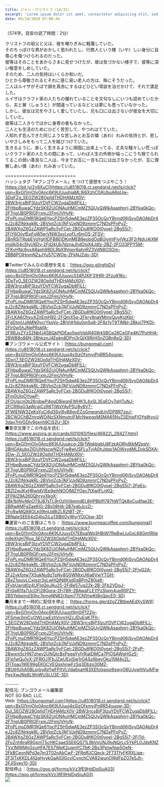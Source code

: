 ```yaml
---
title: ジャン・クリストフ（14/31）
excerpt: 'Lorem ipsum dolor sit amet, consectetur adipiscing elit, sed do eiusmod tempor incididunt ut labore et dolore magna aliqua. Praesent elementum facilisis leo vel fringilla est ullamcorper eget. At imperdiet dui accumsan sit amet nulla facilisi morbi tempus.'
date: 05/14/2020 07:00:44
---
```


（574字。目安の読了時間：2分）  
  
クリストフの祖父と父は、彼を嘲りぎみに軽蔑していた。  
そのちっぽけな男がおかしく思われたし、行商人という賤（いや）しい身分に自尊心を傷つけられるのだった。  
彼等はそのことをあからさまに見せつけたが、彼は気づかない様子で、彼等に深い敬意をしめしていた。  
そのため、二人の気持はいくらか和いだ。  
ひとから尊敬されるとそれに感じ易い老人の方は、殊にそうだった。  
二人はルイザがそばで顔を真赤にするほどひどい常談を浴せかけて、それで満足した。  
ルイザはクラフト家の人たちの優れていることを文句なしにいつも認めていたから、夫と舅（しゅうと）が間違っているなどとは夢にも思っていなかった。  
しかし、彼女は兄をやさしく愛していたし、兄も口には出さないが彼女を大切にしていた。  
彼等は二人きりでほかに身寄の者もなかった。  
二人とも生活のためにひどく苦労して、やつれはてていた。  
人知れず忍んできた同じような苦しみとお互の憐（あわ）れみの気持とが、悲しいやさしみをもって二人を結びつけていた。  
生きるように、楽しく生きるように頑固に出来上ってる、丈夫な騒々しい荒っぽいクラフト家の人たちの間にあって、いわば人生の外側か端っこにうち捨てられてるこの弱い善良な二人は、今までお互に一言も口には出さなかったが、互に理解しあい憐（あわ）れみあっていた。  
  
\=========================  
ハッシュタグ「#ブンゴウメール」をつけて感想をつぶやこう！　  
[https://bit.ly/2y8XuCI](https://u8518018.ct.sendgrid.net/ls/click?upn=BxGl1mjOlv0Anc6K9UUuuhjaML9i6XzhC0AUbuA6pUw-3DqFZg_5EOZW28OpIldTHDHAMzX0V-2BW3rjcsBjP3IzuYDVFCW2ugaDb8FlLL-2FHbpBuwaCYdzSK82UiONAuHMCmMZ5QUyQWlkAsaqhnrj-2BYka0kQc-2F7rigUB0PRlGFrxmJ2FmUVHyN-2FnPLmuDMR1RQe6YpcPZSH5dwAE3ezZP3SOcQvYBnnd06jSvyDAOAbDr4eJ2c8ZINrkgkRL-2BVlotZcb7AFVJxND9zmmrC7NDsPFnPyZ-2BAWXgZ6GzZAWP5aRc5yFCet-2BGDu8fKO0t0yoeI-2BgS5i7-2FiY6OijyfEpFoW5erVNW3svLyoFLr6mOS-2FSV-2BnRSjTRpbEVoYgh1DFB8EIDKmMEB8eobdOqBUjylntFiylVkz3F2rNdjJ4iXMjmdAi54cSlyU6Dv-2Fd2kUb7dznaJhdOsiX4JdIz-2BZ-2FO33PPY5M-2FKvHNc6yxARaph98DLRbX9Vgor6ahnRZ3VdN8OSOm-2BB8POlHnmNZsJYu57CWOp-2FkNJZdo-3D)  
  
■Twitterでみんなの感想を見る：[https://goo.gl/rgfoDv](https://u8518018.ct.sendgrid.net/ls/click?upn=BxGl1mjOlv0Anc6K9UUuuvo334PJXlF31HRI-2Fzu91Kc-3DpTvO_5EOZW28OpIldTHDHAMzX0V-2BW3rjcsBjP3IzuYDVFCW2ugaDb8FlLL-2FHbpBuwaCYdzSK82UiONAuHMCmMZ5QUyQWlkAsaqhnrj-2BYka0kQc-2F7rigUB0PRlGFrxmJ2FmUVHyN-2FnPLmuDMR1RQe6YpcPZSH5dwAE3ezZP3SOcQvYBnnd06jSvyDAOAbDr4eJ2c8ZINrkgkRL-2BVlotZcb7AFVJxND9zmmrC7NDsPFnPyZ-2BAWXgZ6GzZAWP5aRc5yFCet-2BGDu8fKO0t0yoeI-2BgS5i7-2FrLKA6OhvuXZnEmH92-2FQmX5q-2Fkry8naVMmyQuyKjzKbI-2FgDtmUJAMN0ycrYkoVo-2BjVlA1ldu0mSq8-2F8z1yT9TlMbl-2Bkxi7PKDi-2Flr0w5hJNePRskfA-2F8BJxZYzS2NbfJ4SBQkPtDEao5pxIVsbR408rk5BCe26CeGFe4KI7PoHHA-2BWB8o88N-2BhkznJ4Epkn8DPni3rQjX9RiHl5nZGBnRsQ-3D)  
■ブンゴウメール公式サイト：[https://bungomail.com](https://u8518018.ct.sendgrid.net/ls/click?upn=BxGl1mjOlv0Anc6K9UUuuj4sSlzOfxmyiPnRR54vuow-3Dxri7_5EOZW28OpIldTHDHAMzX0V-2BW3rjcsBjP3IzuYDVFCW2ugaDb8FlLL-2FHbpBuwaCYdzSK82UiONAuHMCmMZ5QUyQWlkAsaqhnrj-2BYka0kQc-2F7rigUB0PRlGFrxmJ2FmUVHyN-2FnPLmuDMR1RQe6YpcPZSH5dwAE3ezZP3SOcQvYBnnd06jSvyDAOAbDr4eJ2c8ZINrkgkRL-2BVlotZcb7AFVJxND9zmmrC7NDsPFnPyZ-2BAWXgZ6GzZAWP5aRc5yFCet-2BGDu8fKO0t0yoeI-2BgS5i7-2Fm0UIoOYowP-2FOUgcnOb26njbwP4pgDBieqnEWHK1L4xSL3EqEOy7qHTuNJ-2FCRl6gG3aWcgiCzR6TjWsYAvPSU8y8V7-2FWlENW3ZeKsYuCi6d3Syl6vB6gvEZoGmegndUn1DPBR7zpJ-2BCW2ChBZmrpWDiNzSXNmutclFMcNwpgsMSMA65NyZSEhjpFlOYg8tyvU3dav7nVGDIv9gxnh9CiS2U-3D)  
■青空文庫でこの作品を読む：[https://www.aozora.gr.jp/cards/001093/files/46822\_29427.html](https://u8518018.ct.sendgrid.net/ls/click?upn=BxGl1mjOlv0Anc6K9UUuukcg-2Br1WqkbqbU8FzkAORlyBibM2peV-2BHGAkubxZIDUhNscwNZcFjw8wUSFLuTvjA0hJdgx1AOWxydMLDxkSDXA-3Dw-Zi_5EOZW28OpIldTHDHAMzX0V-2BW3rjcsBjP3IzuYDVFCW2ugaDb8FlLL-2FHbpBuwaCYdzSK82UiONAuHMCmMZ5QUyQWlkAsaqhnrj-2BYka0kQc-2F7rigUB0PRlGFrxmJ2FmUVHyN-2FnPLmuDMR1RQe6YpcPZSH5dwAE3ezZP3SOcQvYBnnd06jSvyDAOAbDr4eJ2c8ZINrkgkRL-2BVlotZcb7AFVJxND9zmmrC7NDsPFnPyZ-2BAWXgZ6GzZAWP5aRc5yFCet-2BGDu8fKO0t0yoeI-2BgS5i7-2FpEs-2BZl2wJKxHRwtdVIEp9eihNOOlMZYOec7tXwIFLnKQ-2FPAI29A260QhryvXkgX-2Bk1bINjvMpOT8J87sTL9rOzIViibemdEL8HPBblfI787hWTQk8oCu4fqe2E-2BRwAMFqZaeKlG-2Bx08HA-2B7sgbJccD-2FcRwMQ88OLkjl9tnUd8tZLR2tBT-2F-2BNaleSEE64zD4lo2iLu13IBtIOvWyrYOiCkw-3D)  
■運営へのご支援はこちら： [https://www.buymeacoffee.com/bungomail](https://u8518018.ct.sendgrid.net/ls/click?upn=BxGl1mjOlv0Anc6K9UUuuvDl7EBsalWq3HBiW7ReBwLluGxL68Gm1RiIem9eXlgH7Ryq_5EOZW28OpIldTHDHAMzX0V-2BW3rjcsBjP3IzuYDVFCW2ugaDb8FlLL-2FHbpBuwaCYdzSK82UiONAuHMCmMZ5QUyQWlkAsaqhnrj-2BYka0kQc-2F7rigUB0PRlGFrxmJ2FmUVHyN-2FnPLmuDMR1RQe6YpcPZSH5dwAE3ezZP3SOcQvYBnnd06jSvyDAOAbDr4eJ2c8ZINrkgkRL-2BVlotZcb7AFVJxND9zmmrC7NDsPFnPyZ-2BAWXgZ6GzZAWP5aRc5yFCet-2BGDu8fKO0t0yoeI-2BgS5i7-2FjyG2A-2FJ2vkfotw7X5ukNu9zTpNy8G0WNtxUl6a6VwYTGH-2BxZ1quivLCxjgzr3yLwHQtN8Ksd0sBPmZ80ja8-2FvbUarid0z4UFIqQpJAu25-2Fi8e57ug22k-2B-2Fb2VDoJ-2FiGpR1fa7UcOFl28Gora-2Fj78R-2BAwaFLEYPzSlwjn4up95PZY-2BSYebpind30hc7emgNN82rXpm77CN1riwKt8nQpcE0-3D)  
■月末まで一時的に配信を停止： [https://forms.gle/d2gZZBtbeAEdXySW9](https://u8518018.ct.sendgrid.net/ls/click?upn=BxGl1mjOlv0Anc6K9UUuuot9m0iFf22jy-2FSmw3mjCyOWLcwEzhVnnrHZcJDuEgK7Fh-t_5EOZW28OpIldTHDHAMzX0V-2BW3rjcsBjP3IzuYDVFCW2ugaDb8FlLL-2FHbpBuwaCYdzSK82UiONAuHMCmMZ5QUyQWlkAsaqhnrj-2BYka0kQc-2F7rigUB0PRlGFrxmJ2FmUVHyN-2FnPLmuDMR1RQe6YpcPZSH5dwAE3ezZP3SOcQvYBnnd06jSvyDAOAbDr4eJ2c8ZINrkgkRL-2BVlotZcb7AFVJxND9zmmrC7NDsPFnPyZ-2BAWXgZ6GzZAWP5aRc5yFCet-2BGDu8fKO0t0yoeI-2BgS5i7-2FvP-2Bwxm5cHN7zhev2UNQtcBxPpepYvfrRiatDMCa7PIOSAWgHGzS-2Fip1wQu1vX-2FRl0J1FbJZwUEsiSw1rGASz6beyOku15M4vZL-2FlToau1WE99gEKGCVEQsshnwFzSq3Dbzo30MZ-2BUtHUhA0BLprbyAVfwFPItVLVda6xaH83XEfoIxpoo6swyO6UJywlhVuAIFwPqxXwJNs6LWnWUSLU3E-3D)  
  
\-------  
配信元: ブンゴウメール編集部  
NOT SO BAD, LLC.  
Web: [https://bungomail.com](https://u8518018.ct.sendgrid.net/ls/click?upn=BxGl1mjOlv0Anc6K9UUuuj4sSlzOfxmyiPnRR54vuow-3D-Gul_5EOZW28OpIldTHDHAMzX0V-2BW3rjcsBjP3IzuYDVFCW2ugaDb8FlLL-2FHbpBuwaCYdzSK82UiONAuHMCmMZ5QUyQWlkAsaqhnrj-2BYka0kQc-2F7rigUB0PRlGFrxmJ2FmUVHyN-2FnPLmuDMR1RQe6YpcPZSH5dwAE3ezZP3SOcQvYBnnd06jSvyDAOAbDr4eJ2c8ZINrkgkRL-2BVlotZcb7AFVJxND9zmmrC7NDsPFnPyZ-2BAWXgZ6GzZAWP5aRc5yFCet-2BGDu8fKO0t0yoeI-2BgS5i7-2FjTd-2FoZnh6rqR9GpmT5cHKCsaeSSE6QS71L9bVoUNJ9uNQrLc5YkPLOJdsKNZTVx1MWMnGzuHFA7ES7WpK2uqmYC7bK-2Bx3Pptwfew5OeN-2FkBCeonNPd3e7m3T02nAbCwF-2FRqffJCQeck-2F73TfyFKRXLiae-2F3ITxKKDL4lQgHyykGaAIGlGcylCvnchCVA82wunOWdFpZO7e5Jh-2FJlSvex10-3D)  
配信停止：[https://goo.gl/forms/kVz3fE9HdDq5iuA03](https://goo.gl/forms/kVz3fE9HdDq5iuA03)  
![](https://u8518018.ct.sendgrid.net/wf/open?upn=ypZaqTjaYrwJSsa-2BLe7H7RcvxSux8rtM6dMtnptkxLQMLiJbmQ03whDMSt9-2BvxM-2BKE6ujadHWCHS-2FYDUUXrKB1ko48yvbyCc0cRihB-2Fp5Bay9wjnwFFFSOMUGZ1XsQFLK8tuHQBFLXFSkOiVMoxZU9BKK1EwczJIJ2WueC-2BJx-2BqRnd4PLm4FrOThGJYj437pEcLBycUZKUmSuHdPhmApTbH8V9wPUvkpWoUcemKAzlgBLJjCv5K3touwHSy8dXR2XGPXKHrpxhgky34Yy5rDXgFljoQblomG9incanKtGAhwRIRB0cyseEq1y1ZhM8mjoRebaPblyIr-2BFw-2FI44a0aqpiSYk-2BLyEffALw9i4ByXp27NZiQ8aJ8s-2BSYZLvM5YG9AnGjgs3j-2FuUB7xvAi11avWs52dO7EZ-2FwRKkLTjmhklF3POzK6dY6fm61-2BFRH0w5l06NscqQTCzsPifCNjp9RZSxX2RAuTwSpuxaoQgBznE-3D)